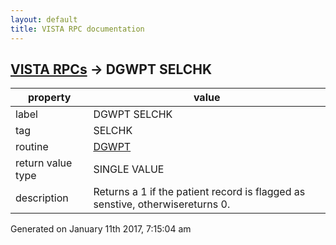 ```yaml
---
layout: default
title: VISTA RPC documentation
---
```




## [VISTA RPCs](TableOfContent.md) &#8594; DGWPT SELCHK 

 property | value 
--- | --- 
 label | DGWPT SELCHK
 tag | SELCHK
 routine | [DGWPT](http://code.osehra.org/dox/Routine_DGWPT_source.html)
 return value type | SINGLE VALUE
 description | Returns a 1 if the patient record is flagged as senstive, otherwisereturns 0.




 Generated on January 11th 2017, 7:15:04 am